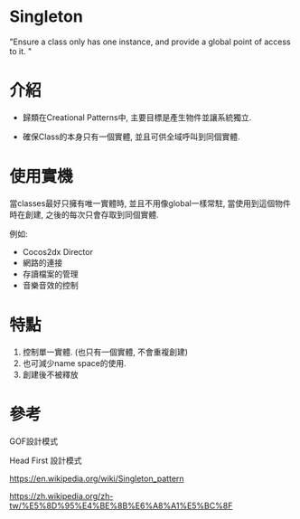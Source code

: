 Singleton
=====================
"Ensure a class only has one instance, and provide a global point of access to it.
"
# 介紹

- 歸類在Creational Patterns中, 主要目標是產生物件並讓系統獨立.

- 確保Class的本身只有一個實體, 並且可供全域呼叫到同個實體.

# 使用實機

當classes最好只擁有唯一實體時, 並且不用像global一樣常駐, 當使用到這個物件時在創建, 之後的每次只會存取到同個實體.

例如: 
- Cocos2dx Director
- 網路的連接
- 存讀檔案的管理
- 音樂音效的控制

# 特點

1. 控制單一實體. (也只有一個實體, 不會重複創建)
2. 也可減少name space的使用.
3. 創建後不被釋放

# 參考

GOF設計模式

Head First 設計模式

<https://en.wikipedia.org/wiki/Singleton_pattern>

<https://zh.wikipedia.org/zh-tw/%E5%8D%95%E4%BE%8B%E6%A8%A1%E5%BC%8F>
